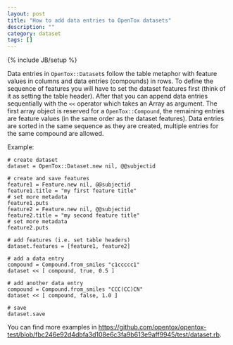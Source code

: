 ```yaml
---
layout: post
title: "How to add data entries to OpenTox datasets"
description: ""
category: dataset
tags: []
---
```

{% include JB/setup %}

Data entries in `OpenTox::Dataset`s follow the table metaphor with feature values in columns and data entries (compounds) in rows.
To define the sequence of features you will have to set the dataset features first (think of it as setting the table header). After that you can append data entries sequentially with the `<<` operator which takes an Array as argument. The first array object is reserved for a `OpenTox::Compound`, the remaining entries are feature values (in the same order as the dataset features). Data entries are sorted in the same sequence as they are created, multiple entries for the same compound are allowed.

Example:

    # create dataset
    dataset = OpenTox::Dataset.new nil, @@subjectid

    # create and save features
    feature1 = Feature.new nil, @@subjectid
    feature1.title = "my first feature title"
    # set more metadata
    feature1.puts
    feature2 = Feature.new nil, @@subjectid
    feature2.title = "my second feature title"
    # set more metadata
    feature2.puts

    # add features (i.e. set table headers)
    dataset.features = [feature1, feature2]

    # add a data entry
    compound = Compound.from_smiles "c1ccccc1"
    dataset << [ compound, true, 0.5 ]

    # add another data entry
    compound = Compound.from_smiles "CCC(CC)CN"
    dataset << [ compound, false, 1.0 ]

    # save
    dataset.save

You can find more examples in https://github.com/opentox/opentox-test/blob/fbc246e92d4dbfa3d108e6c3fa9b613e9aff9945/test/dataset.rb.
